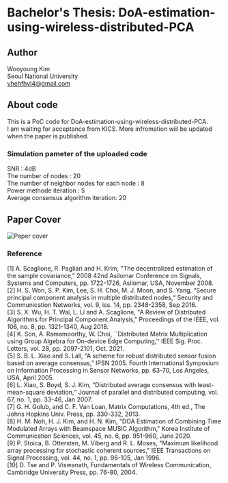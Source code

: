 # Bachelor's Thesis: DoA-estimation-using-wireless-distributed-PCA

## Author
Wooyoung Kim  
Seoul National University  
vhehfhvl4@gmail.com

## About code
This is a PoC code for DoA-estimation-using-wireless-distributed-PCA.  
I am waiting for acceptance from KICS. More infromation wiil be updated when the paper is published.

### Simulation pameter of the uploaded code  
SNR : 4dB  
The number of nodes : 20  
The number of neighbor nodes for each node : 8  
Power methode iteration : 5  
Average consensus algorithm iteration: 20  

## Paper Cover
![Paper cover](https://user-images.githubusercontent.com/97160189/153182756-c858f0b6-ddf2-4511-9190-77958268668e.png)

### Reference
[1] A. Scaglione, R. Pagliari and H. Krim, "The decentralized estimation of the sample covariance," 2008 42nd Asilomar Conference on Signals, Systems and Computers, pp. 1722-1726,  Asilomar, USA, November 2008.  
[2]	H. S. Won, S. P. Kim, Lee, S. H. Choi, M. J. Moon, and S. Yang, “Secure principal component analysis in multiple distributed nodes,“ Security and Communication Networks, vol. 9, iss. 14, pp. 2348-2358, Sep 2016.  
[3]	S. X. Wu, H. T. Wai, L. Li and A. Scaglione, "A Review of Distributed Algorithms for Principal Component Analysis," Proceedings of the IEEE, vol. 106, no. 8, pp. 1321-1340, Aug 2018.  
[4]	K. Son, A. Ramamoorthy, W. Choi, ``Distributed Matrix Multiplication using Group Algebra for On-device Edge Computing,'' IEEE Sig. Proc. Letters, vol. 28, pp. 2097-2101, Oct. 2021.  
[5]  S. B. L. Xiao and S. Lall, “A scheme for robust distributed sensor fusion based on average consensus,” IPSN 2005. Fourth International Symposium on Information Processing in Sensor Networks, pp. 63-70, Los Angeles, USA, April 2005.  
[6]	L. Xiao, S. Boyd, S. J. Kim, “Distributed average consensus with least-mean-square deviation,“ Journal of parallel and distributed computing, vol. 67, no. 1, pp. 33-46, Jan 2007.  
[7] G. H. Golub, and C. F. Van Loan, Matrix Computations, 4th ed., The Johns Hopkins Univ. Press, pp. 330-332, 2013.  
[8]	H. M. Noh, H. J. Kim, and H. N. Kim, "DOA Estimation of Combining Time Modulated Arrays with Beamspace MUSIC Algorithm," Korea Institute of Communication Sciences, vol. 45, no. 6, pp. 951-960, June 2020.  
[9]  P. Stoica, B. Ottersten, M. Viberg and R. L. Moses, "Maximum likelihood array processing for stochastic coherent sources," IEEE Transactions on Signal Processing, vol. 44, no. 1, pp. 96-105, Jan 1996.  
[10]	D. Tse and P. Viswanath, Fundamentals of Wireless Communication, Cambridge University Press, pp. 76-80, 2004.
